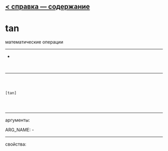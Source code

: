 [< справка — содержание](ceammc_lib.html)
---

# tan


математические операции

---

-
<br>


---


```



[tan]


            
```

---
аргументы:

ARG_NAME: -<br>

---
свойства:


